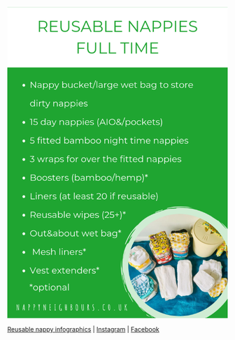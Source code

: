 ![reusable nappies full time](nappies-full-time.png)

[Reusable nappy infographics](/) | [Instagram](https://www.instagram.com/nappy_neighbours) | [Facebook](https://www.facebook.com/nappyneighbours/)